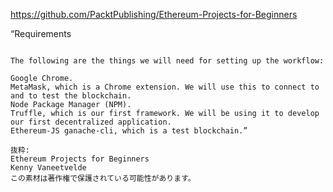 https://github.com/PacktPublishing/Ethereum-Projects-for-Beginners

“Requirements
                
            
 ```           
                
The following are the things we will need for setting up the workflow:

Google Chrome.
MetaMask, which is a Chrome extension. We will use this to connect to and to test the blockchain.
Node Package Manager (NPM).
Truffle, which is our first framework. We will be using it to develop our first decentralized application.
Ethereum-JS ganache-cli, which is a test blockchain.”

抜粋:
Ethereum Projects for Beginners
Kenny Vaneetvelde
この素材は著作権で保護されている可能性があります。
```
